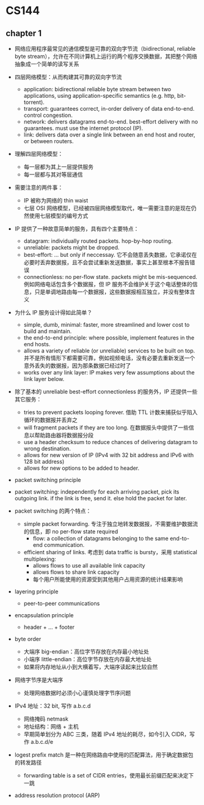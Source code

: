 # CS144

## chapter 1

- 网络应用程序最常见的通信模型是可靠的双向字节流（bidirectional, reliable byte stream），允许在不同计算机上运行的两个程序交换数据，其把整个网络抽象成一个简单的读写关系
- 四层网络模型：从而构建其可靠的双向字节流
    - application: bidirectional reliable byte stream between two applications, using application-specific semantics (e.g. http, bit-torrent).
    - transport: guarantees correct, in-order delivery of data end-to-end. control congestion.
    - network: delivers datagrams end-to-end. best-effort delivery with no guarantees. must use the internet protocol (IP).
    - link: delivers data over a single link between an end host and router, or between routers.
- 理解四层网络模型：
    - 每一层都为其上一层提供服务
    - 每一层都与其对等层通信
- 需要注意的两件事：
    - IP 被称为网络的 thin waist
    - 七层 OSI 网络模型，已经被四层网络模型取代，唯一需要注意的是现在仍然使用七层模型的编号方式

- IP 提供了一种故意简单的服务，具有四个主要特点：
    - datagram: individually routed packets. hop-by-hop routing.
    - unreliable: packets might be dropped.
    - best-effort: ... but only if neccessay. 它不会随意丢失数据，它承诺仅在必要时丢弃数据报，且不会尝试重新发送数据，事实上甚至根本不报告错误
    - connectionless: no per-flow state. packets might be mis-sequenced. 例如网络电话包含多个数据报，但 IP 服务不会维护关于这个电话整体的信息，只是单调地路由每一个数据报，这些数据报相互独立，并没有整体含义
- 为什么 IP 服务设计得如此简单？
    - simple, dumb, minimal: faster, more streamlined and lower cost to build and maintain.
    - the end-to-end principle: where possible, implement features in the end hosts.
    - allows a variety of reliable (or unreliable) services to be built on top. 并不是所有情形下都需要可靠，例如视频电话，没有必要去重新发送一个意外丢失的数据报，因为那条数据已经过时了
    - works over any link layer: IP makes very few assumptions about the link layer below.
- 除了基本的 unreliable best-effort connectionless 的服务外，IP 还提供一些其它服务：
    - tries to prevent packets looping forever. 借助 TTL 计数来捕获似乎陷入循环的数据报并丢弃之
    - will fragment packets if they are too long. 在数据报头中提供了一些信息以帮助路由器将数据报分段
    - use a header checksum to reduce chances of delivering datagram to wrong destination.
    - allows for new version of IP (IPv4 with 32 bit address and IPv6 with 128 bit address)
    - allows for new options to be added to header.

- packet switching principle
- packet switching: independently for each arriving packet, pick its outgoing link. if the link is free, send it. else hold the packet for later.
- packet switching 的两个特点：
    - simple packet forwarding. 专注于独立地转发数据报，不需要维护数据流的信息，即 no per-flow state required
        - flow: a collection of datagrams belonging to the same end-to-end communication.
    - efficient sharing of links. 考虑到 data traffic is bursty，采用 statistical multiplexing:
        - allows flows to use all available link capacity
        - allows flows to share link capacity
        - 每个用户所能使用的资源受到其他用户占用资源的统计结果影响
- layering principle
    - peer-to-peer communications
- encapsulation principle
    - header + ... + footer

- byte order
    - 大端序 big-endian：高位字节存放在内存最小地址处
    - 小端序 little-endian：高位字节存放在内存最大地址处
    - 如果将内存地址从小到大横着写，大端序读起来比较自然
- 网络字节序是大端序
    - 处理网络数据时必须小心谨慎处理字节序问题

- IPv4 地址：32 bit, 写作 a.b.c.d
    - 网络掩码 netmask
    - 地址结构：网络 + 主机
    - 早期简单划分为 ABC 三类，随着 IPv4 地址的耗尽，如今引入 CIDR，写作 a.b.c.d/e

- logest prefix match 是一种在网络路由中使用的匹配算法，用于确定数据包的转发路径
    - forwarding table is a set of CIDR entries，使用最长前缀匹配来决定下一跳

- address resolution protocol (ARP)